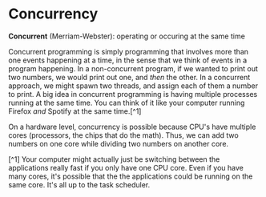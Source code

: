 # Concurrency

**Concurrent** (Merriam-Webster): operating or occuring at the same time

Concurrent programming is simply programming that involves more than one events
happening at a time, in the sense that we think of events in a program
happening. In a non-concurrent program, if we wanted to print out two numbers,
we would print out one, and _then_ the other. In a concurrent approach, we might
spawn two threads, and assign each of them a number to print. A big idea in
concurrent programming is having multiple processes running at the same time.
You can think of it like your computer running Firefox _and_ Spotify at the same
time.[^1]

On a hardware level, concurrency is possible because CPU's have multiple cores
(processors, the chips that do the math). Thus, we can add two numbers on one
core while dividing two numbers on another core.

[^1] Your computer might actually just be switching between the applications
really fast if you only have one CPU core. Even if you have many cores, it's
possible that the the applications could be running on the same core. It's all
up to the task scheduler.
